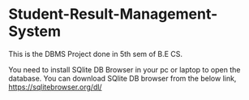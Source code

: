 # Student-Result-Management-System
This is the DBMS Project done in 5th sem of B.E CS.

You need to install SQlite DB Browser in your pc or laptop to open the database. You can download SQlite DB browser from the below link,
https://sqlitebrowser.org/dl/
